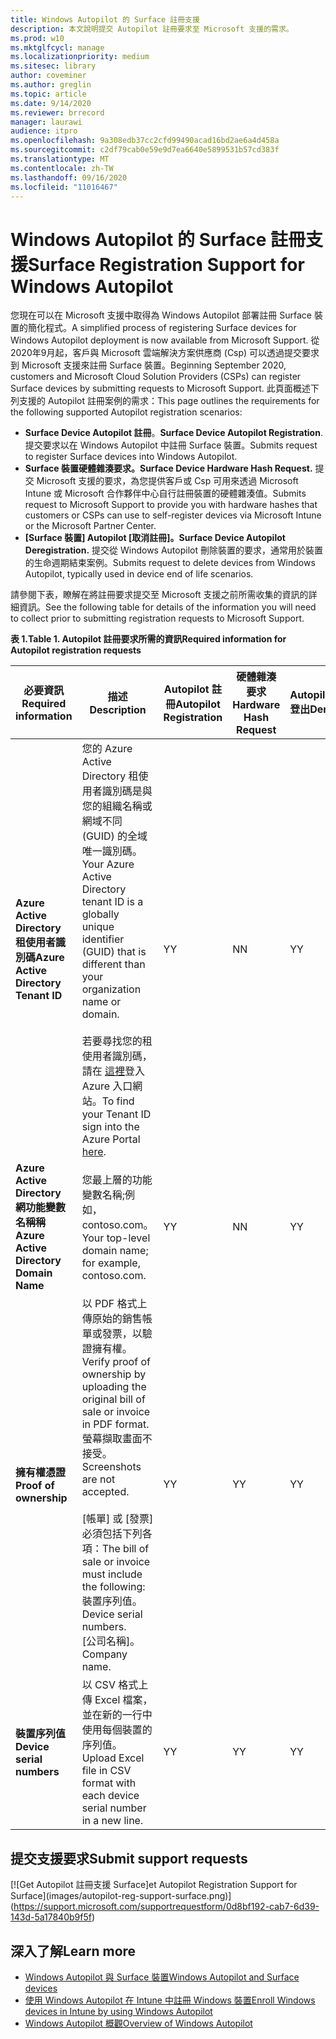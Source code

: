 ```yaml
---
title: Windows Autopilot 的 Surface 註冊支援
description: 本文說明提交 Autopilot 註冊要求至 Microsoft 支援的需求。
ms.prod: w10
ms.mktglfcycl: manage
ms.localizationpriority: medium
ms.sitesec: library
author: coveminer
ms.author: greglin
ms.topic: article
ms.date: 9/14/2020
ms.reviewer: brrecord
manager: laurawi
audience: itpro
ms.openlocfilehash: 9a308edb37cc2cfd99490acad16bd2ae6a4d458a
ms.sourcegitcommit: c2df79cab0e59e9d7ea6640e5899531b57cd383f
ms.translationtype: MT
ms.contentlocale: zh-TW
ms.lasthandoff: 09/16/2020
ms.locfileid: "11016467"
---
```

# <span data-ttu-id="2be21-103">Windows Autopilot 的 Surface 註冊支援</span><span class="sxs-lookup"><span data-stu-id="2be21-103">Surface Registration Support for Windows Autopilot</span></span>

<span data-ttu-id="2be21-104">您現在可以在 Microsoft 支援中取得為 Windows Autopilot 部署註冊 Surface 裝置的簡化程式。</span><span class="sxs-lookup"><span data-stu-id="2be21-104">A simplified process of registering Surface devices for Windows Autopilot deployment is now available from Microsoft Support.</span></span> <span data-ttu-id="2be21-105">從2020年9月起，客戶與 Microsoft 雲端解決方案供應商 (Csp) 可以透過提交要求到 Microsoft 支援來註冊 Surface 裝置。</span><span class="sxs-lookup"><span data-stu-id="2be21-105">Beginning September 2020, customers and Microsoft Cloud Solution Providers (CSPs) can register Surface devices by submitting requests to Microsoft Support.</span></span> <span data-ttu-id="2be21-106">此頁面概述下列支援的 Autopilot 註冊案例的需求：</span><span class="sxs-lookup"><span data-stu-id="2be21-106">This page outlines the requirements for the following supported Autopilot registration scenarios:</span></span>
 

- <span data-ttu-id="2be21-107">**Surface Device Autopilot 註冊**。</span><span class="sxs-lookup"><span data-stu-id="2be21-107">**Surface Device Autopilot Registration**.</span></span> <span data-ttu-id="2be21-108">提交要求以在 Windows Autopilot 中註冊 Surface 裝置。</span><span class="sxs-lookup"><span data-stu-id="2be21-108">Submits request to register Surface devices into Windows Autopilot.</span></span>
- **<span data-ttu-id="2be21-109">Surface 裝置硬體雜湊要求。</span><span class="sxs-lookup"><span data-stu-id="2be21-109">Surface Device Hardware Hash Request.</span></span>** <span data-ttu-id="2be21-110">提交 Microsoft 支援的要求，為您提供客戶或 Csp 可用來透過 Microsoft Intune 或 Microsoft 合作夥伴中心自行註冊裝置的硬體雜湊值。</span><span class="sxs-lookup"><span data-stu-id="2be21-110">Submits request to Microsoft Support to provide you with hardware hashes that customers or CSPs can use to self-register devices via Microsoft Intune or the Microsoft Partner Center.</span></span>
- **<span data-ttu-id="2be21-111">[Surface 裝置] Autopilot [取消註冊]。</span><span class="sxs-lookup"><span data-stu-id="2be21-111">Surface Device Autopilot Deregistration.</span></span>** <span data-ttu-id="2be21-112">提交從 Windows Autopilot 刪除裝置的要求，通常用於裝置的生命週期結束案例。</span><span class="sxs-lookup"><span data-stu-id="2be21-112">Submits request to delete devices from Windows Autopilot, typically used in device end of life scenarios.</span></span>

<span data-ttu-id="2be21-113">請參閱下表，瞭解在將註冊要求提交至 Microsoft 支援之前所需收集的資訊的詳細資訊。</span><span class="sxs-lookup"><span data-stu-id="2be21-113">See the following table for details of the information you will need to collect prior to submitting registration requests to Microsoft Support.</span></span>
 
**<span data-ttu-id="2be21-114">表 1.</span><span class="sxs-lookup"><span data-stu-id="2be21-114">Table 1.</span></span> <span data-ttu-id="2be21-115">Autopilot 註冊要求所需的資訊</span><span class="sxs-lookup"><span data-stu-id="2be21-115">Required information for Autopilot registration requests</span></span>**
 

| <span data-ttu-id="2be21-116">必要資訊</span><span class="sxs-lookup"><span data-stu-id="2be21-116">Required information</span></span>                   | <span data-ttu-id="2be21-117">描述</span><span class="sxs-lookup"><span data-stu-id="2be21-117">Description</span></span>                                                                                                                                                                                                                                                                                    | <span data-ttu-id="2be21-118">Autopilot 註冊</span><span class="sxs-lookup"><span data-stu-id="2be21-118">Autopilot Registration</span></span> | <span data-ttu-id="2be21-119">硬體雜湊要求</span><span class="sxs-lookup"><span data-stu-id="2be21-119">Hardware Hash Request</span></span> | <span data-ttu-id="2be21-120">Autopilot</span><span class="sxs-lookup"><span data-stu-id="2be21-120">Autopilot</span></span><br><span data-ttu-id="2be21-121">登出</span><span class="sxs-lookup"><span data-stu-id="2be21-121">Deregistration</span></span> |
| -------------------------------------- | ---------------------------------------------------------------------------------------------------------------------------------------------------------------------------------------------------------------------------------------------------------------------------------------------- | ---------------------- | --------------------- | --------------------------- |
| **<span data-ttu-id="2be21-122">Azure Active Directory 租使用者識別碼</span><span class="sxs-lookup"><span data-stu-id="2be21-122">Azure Active Directory Tenant ID</span></span>**   | <span data-ttu-id="2be21-123">您的 Azure Active Directory 租使用者識別碼是與您的組織名稱或網域不同 (GUID) 的全域唯一識別碼。</span><span class="sxs-lookup"><span data-stu-id="2be21-123">Your Azure Active Directory tenant ID is a globally unique identifier (GUID) that is different than your organization name or domain.</span></span><br> <br><span data-ttu-id="2be21-124">若要尋找您的租使用者識別碼，請在 [這裡](https://portal.azure.com/#blade/Microsoft_AAD_IAM/ActiveDirectoryMenuBlade/Properties)登入 Azure 入口網站。</span><span class="sxs-lookup"><span data-stu-id="2be21-124">To find your Tenant ID sign into the Azure Portal [here](https://portal.azure.com/#blade/Microsoft_AAD_IAM/ActiveDirectoryMenuBlade/Properties).</span></span> | <span data-ttu-id="2be21-125">Y</span><span class="sxs-lookup"><span data-stu-id="2be21-125">Y</span></span>                      | <span data-ttu-id="2be21-126">N</span><span class="sxs-lookup"><span data-stu-id="2be21-126">N</span></span>                     | <span data-ttu-id="2be21-127">Y</span><span class="sxs-lookup"><span data-stu-id="2be21-127">Y</span></span>                           |
| **<span data-ttu-id="2be21-128">Azure Active Directory 網功能變數名稱稱</span><span class="sxs-lookup"><span data-stu-id="2be21-128">Azure Active Directory Domain Name</span></span>** | <span data-ttu-id="2be21-129">您最上層的功能變數名稱;例如，contoso.com。</span><span class="sxs-lookup"><span data-stu-id="2be21-129">Your top-level domain name; for example, contoso.com.</span></span>                                                                                                                                                                                                                                          | <span data-ttu-id="2be21-130">Y</span><span class="sxs-lookup"><span data-stu-id="2be21-130">Y</span></span>                      | <span data-ttu-id="2be21-131">N</span><span class="sxs-lookup"><span data-stu-id="2be21-131">N</span></span>                     | <span data-ttu-id="2be21-132">Y</span><span class="sxs-lookup"><span data-stu-id="2be21-132">Y</span></span>                           |
| **<span data-ttu-id="2be21-133">擁有權憑證</span><span class="sxs-lookup"><span data-stu-id="2be21-133">Proof of ownership</span></span>**                 | <span data-ttu-id="2be21-134">以 PDF 格式上傳原始的銷售帳單或發票，以驗證擁有權。</span><span class="sxs-lookup"><span data-stu-id="2be21-134">Verify proof of ownership by uploading the original bill of sale or invoice in PDF format.</span></span> <span data-ttu-id="2be21-135">螢幕擷取畫面不接受。</span><span class="sxs-lookup"><span data-stu-id="2be21-135">Screenshots are not accepted.</span></span><br> <br><span data-ttu-id="2be21-136">[帳單] 或 [發票] 必須包括下列各項：</span><span class="sxs-lookup"><span data-stu-id="2be21-136">The bill of sale or invoice  must include the following:</span></span><br><span data-ttu-id="2be21-137">裝置序列值。</span><span class="sxs-lookup"><span data-stu-id="2be21-137">Device serial numbers.</span></span><br><span data-ttu-id="2be21-138">[公司名稱]。</span><span class="sxs-lookup"><span data-stu-id="2be21-138">Company name.</span></span>                                                           | <span data-ttu-id="2be21-139">Y</span><span class="sxs-lookup"><span data-stu-id="2be21-139">Y</span></span>                      | <span data-ttu-id="2be21-140">Y</span><span class="sxs-lookup"><span data-stu-id="2be21-140">Y</span></span>                     | <span data-ttu-id="2be21-141">Y</span><span class="sxs-lookup"><span data-stu-id="2be21-141">Y</span></span>                           |
| **<span data-ttu-id="2be21-142">裝置序列值</span><span class="sxs-lookup"><span data-stu-id="2be21-142">Device serial numbers</span></span>**              | <span data-ttu-id="2be21-143">以 CSV 格式上傳 Excel 檔案，並在新的一行中使用每個裝置的序列值。</span><span class="sxs-lookup"><span data-stu-id="2be21-143">Upload Excel file in CSV format with each device serial number in a new line.</span></span>                                                                                                                                                                                                                  | <span data-ttu-id="2be21-144">Y</span><span class="sxs-lookup"><span data-stu-id="2be21-144">Y</span></span>                      | <span data-ttu-id="2be21-145">Y</span><span class="sxs-lookup"><span data-stu-id="2be21-145">Y</span></span>                     | <span data-ttu-id="2be21-146">Y</span><span class="sxs-lookup"><span data-stu-id="2be21-146">Y</span></span>                           |

 

## <span data-ttu-id="2be21-147">提交支援要求</span><span class="sxs-lookup"><span data-stu-id="2be21-147">Submit support requests</span></span>

  [![G<span data-ttu-id="2be21-148">et Autopilot 註冊支援 Surface]</span><span class="sxs-lookup"><span data-stu-id="2be21-148">et Autopilot Registration Support for Surface]</span></span>(images/autopilot-reg-support-surface.png)](https://support.microsoft.com/supportrequestform/0d8bf192-cab7-6d39-143d-5a17840b9f5f)
 
 
 
## <span data-ttu-id="2be21-149">深入了解</span><span class="sxs-lookup"><span data-stu-id="2be21-149">Learn more</span></span>

- [<span data-ttu-id="2be21-150">Windows Autopilot 與 Surface 裝置</span><span class="sxs-lookup"><span data-stu-id="2be21-150">Windows Autopilot and Surface devices</span></span>](windows-autopilot-and-surface-devices.md)
- [<span data-ttu-id="2be21-151">使用 Windows Autopilot 在 Intune 中註冊 Windows 裝置</span><span class="sxs-lookup"><span data-stu-id="2be21-151">Enroll Windows devices in Intune by using Windows Autopilot</span></span>](https://docs.microsoft.com/mem/autopilot/enrollment-autopilot)
- [<span data-ttu-id="2be21-152">Windows Autopilot 概觀</span><span class="sxs-lookup"><span data-stu-id="2be21-152">Overview of Windows Autopilot</span></span>](https://docs.microsoft.com/mem/autopilot/windows-autopilot)

 
 
 

